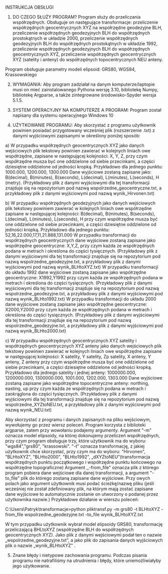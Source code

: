 INSTRUKCJA OBSŁUGI

1. DO CZEGO SŁUŻY PROGRAM?
Program służy do przeliczania współrzędnych. Obsługuje on następujące transformacje:
przeliczenie współrzędnych geocentrycznych XYZ na współrzędne geodezyjne BLH, 
przeliczenie współrzędnych geodezyjnych BLH do współrzędnych prostokątnych w układzie 2000, 
przeliczenie współrzędnych geodezyjnych BLH do współrzędnych prostokątnych w układzie 1992, 
przeliczenie współrzędnych geodezyjnych BLH do współrzędnych geocentrycznych XYZ, 
przeliczenie współrzędnych geocentrycznych XYZ (satelity i anteny) do współrzędnych topocentrycznych NEU anteny. 

Program obsługuje parametry modeli elipsoid: GRS80, WGS84, Krassowskiego

2. WYMAGANIA:
Aby program zadziałał na danym komputerze/laptopie musi on mieć zainstalowanego Pythona wersję 3.10, bibliotekę Numpy, bibliotekę Argparse, a także zintegrowane środowisko-Spyder wersja 5.1.5.

3. SYSTEM OPERACYJNY NA KOMPUTERZE A PROGRAM:
Program został napisany dla systemu operacyjnego Windows 10

4. UŻYTKOWANIE PROGRAMU:
Aby skorzystać z programu użytkownik powinien posiadać przygotowany wcześniej plik (rozszerzenie .txt) z danymi wyjściowymi zapisanymi w określony poniżej sposób:

a) W przypadku współrzędnych geocentrycznych XYZ jako danych wejściowych plik tekstowy powinien zawierać w kolejnych liniach owe 
współrzędne, zapisane w następującej kolejności: X, Y, Z, przy czym współrzędne musza być one oddzielone od siebie przecinkami, 
a części dziesiętne oddzielone od jedności kropką. 
Przykładowo dla jednego punktu: 1000.000, 1200.000, 1300.000
Dane wyjściowe zostaną zapisane jako: B(decimal), B(minutes), B(seconds), L(decimal), L(minutes), L(seconds), H (metry).
(Przykładowy plik z danymi wyjściowymi dla tej transformacji znajduje się na repozytorium pod nazwą wspolrzedne_geocentryczne.txt, a przykładowy plik z danymi wyjściowymi pod nazwą wynik_Hirvonen.txt)

b) W przypadku współrzędnych geodezyjnych jako danych wejściowych plik tekstowy powiniem zawierać w kolejnych liniach owe współrzędne 
zapisane w następującej kolejności: B(decimal), B(minutes), B(seconds), L(decimal), L(minutes), L(seconds), H przy czym współrzędne musza być one oddzielone od siebie przecinkami, a części dziesiętne oddzielone od jedności kropką.
Przykładowo dla jednego punktu: 52,16,22.000,17,11,21.888,131.000
W przypadku transformacji do współrzędnych geocentrycznych dane wyjściowe zostaną zapisane jako współrzędne geocentryczne: X,Y,Z, 
przy czym każda ze współrzędnych podana w metrach i określona do części tysięcznych. 
(Przykładowy plik z danymi wyjściowymi dla tej transformacji znajduje się na repozytorium pod nazwą wspolrzedne_geodezyjne.txt, a przykładowy plik z danymi wyjściowymi pod nazwą wynik_BLHtoXYZ.txt)
W przypadku transformacji do układu 1992 dane wyjściowe zostaną zapisane jako współrzędne geocentryczne: X1992,Y1992 
przy czym każda ze współrzędnych podana w metrach i określona do części tysięcznych.
(Przykładowy plik z danymi wyjściowymi dla tej transformacji znajduje się na repozytorium pod nazwą wspolrzedne_geodezyjne.txt, a przykładowy plik z danymi wyjściowymi pod nazwą wynik_BLHto1992.txt)
W przypadku transformacji do układu 2000 dane wyjściowe zostaną zapisane jako współrzędne geocentryczne: X2000,Y2000 
przy czym każda ze współrzędnych podana w metrach i określona do części tysięcznych.
(Przykładowy plik z danymi wyjściowymi dla tej transformacji znajduje się na repozytorium pod nazwą wspolrzedne_geodezyjne.txt, a przykładowy plik z danymi wyjściowymi pod nazwą wynik_BLHto2000.txt)


c) W przypadku współrzędnych geocentrycznych XYZ satelity i współrzędnych geocentrycznych XYZ anteny jako danych wejściowych
plik tekstowy powinien zawierać w kolejnych liniach owe współrzędne zapisane w następującej kolejności:
X satelity, Y satelity, Zp satelity, X anteny, Y anteny, Z anteny  przy czym współrzędne musza być one oddzielone od siebie przecinkami,
a części dziesiętne oddzielone od jedności kropką. 
Przykładowo dla jednego satelity i jednej anteny:  1000000.000, 1200000.000, 1300000.000, 1001.000, 1202.000, 1303.000
Dane wyjściowe zostaną zapisane jako współrzędne topocentryczne anteny: northing, easting, up przy czym każda ze współrzędnych podana w metrach i zaokrąglona do części tysięcznych.
(Przykładowy plik z danymi wyjściowymi dla tej transformacji znajduje się na repozytorium pod nazwą wspolrzedne_XYZtoNEU.txt, a przykładowy plik z danymi wyjściowymi pod nazwą wynik_NEU.txt)

Aby skorzystać z programu i danych zapisanych na pliku wejściowym, wywołujemy go przez wiersz poleceń. Program korzysta z biblioteki argparse, 
zatem przy wowołaniu podajemy argumenty. Argument "-m" oznacza model elipsoidy, na której dokonujemy przeliczeń współrzędnych, przy czym program obsługuje trzy, które użytkownik ma do wyboru: "wgs84","grs80", "krassowski".
"-t" oznacza transformację, z jakiej użytkownik chce skorzystać, przy czym ma do wyboru: "Hirvonen", "BLHtoXYZ", "BLHto2000", "BLHto1992", „dXYZtoNEU”(transformacja współrzędnych punktu początkowego i współrzędne punktu końcowego na współrzędne topograficzne) 
Argument ,,-from_file" oznacza plik z którego program pobiera dane wejściowe dla danej transformacji, a argument "-to_file" plik do którego zostaną zapisane dane wyjściowe. Przy owych polach jako argument użytkownik musi podać ścieżkę/nazwę pliku (jeśli wcześniej nie został zdefiniowany plik, na którym mają zostać zapisane dane wyjściowe to automatycznie zostanie on utworzony o podanej przez użytkownika nazwie.)
Przykładowe działanie w wierszu poleceń:

C:\Users\Patryk\transformacje>python pliktransf.py -m grs80 -t BLHtoXYZ -from_file wspolrzedne_geodezyjne.txt -to_file wynik_BLHtoXYZ.txt

W tym przypadku użytkownik wybrał model elipsoidy GRS80, transformację przeliczającą BHLtoXYZ (współrzędne BLH do współrzędnych geocentrycznych XYZ). Jako plik z danymi wejściowymi podał ten o nazwie „wspolrzedne_geodezyjne.txt”, a jako plik do zapisania danych wyjściowych plik o nazwie „wynik_BLHtoXYZ” .


5.	Znane błędy i nietypowe zachowania programu. 
Podczas pisania programu nie natrafiliśmy na utrudnienia i błędy, które uniemożliwiałyby jego użytkowanie. 


